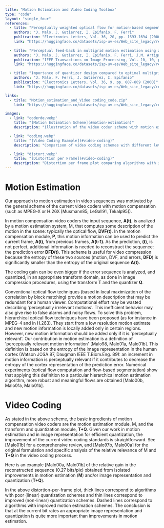 ```yaml
---
title: "Motion Estimation and Video Coding Toolbox"
type: "code"
layout: "single_four"
references:
  - title: "Perceptually weighted optical flow for motion-based segmentation in MPEG-4 paradigm"
    authors: "J. Malo, J. Gutierrez, I. Epifanio, F. Ferri"
    publication: "Electronics Letters, Vol. 36, 20, pp. 1693-1694 (2000)"
    link: "https://huggingface.co/datasets/isp-uv-es/Web_site_legacy/resolve/main/code/soft_visioncolor/seg_ade2.ps"
  
  - title: "Perceptual feed-back in multigrid motion estimation using an improved DCT quantization"
    authors: "J. Malo, J. Gutierrez, I. Epifanio, F. Ferri, J.M. Artigas"
    publication: "IEEE Transactions on Image Processing, Vol. 10, 10, pp. 1411-1427 (2001)"
    link: "https://huggingface.co/datasets/isp-uv-es/Web_site_legacy/resolve/main/code/soft_visioncolor/ieeeoct01.pdf"

  - title: "Importance of quantizer design compared to optimal multigrid motion estimation in video coding"
    authors: "J. Malo, F. Ferri, J. Gutierrez, I. Epifanio"
    publication: "Electronics Letters, Vol. 36, 9, pp. 807-809 (2000)"
    link: "https://huggingface.co/datasets/isp-uv-es/Web_site_legacy/resolve/main/code/soft_visioncolor/elect00.ps"

links:
  - title: "Motion_estimation_and_Video coding_code.zip"
    link: "https://huggingface.co/datasets/isp-uv-es/Web_site_legacy/resolve/main/code/soft_visioncolor/Motion_estimation_and_Video%20coding_code.zip"

images:
  - link: "coderde.webp"
    title: "[Motion Estimation Scheme](#motion-estimation)"
    description: "Illustration of the video coder scheme with motion estimation and prediction error quantization."

  - link: "coding.webp"
    title: "[Video Coding Example](#video-coding)"
    description: "Comparison of video coding schemes with different levels of motion estimation and quantization efficiency."

  - link: "distort.webp"
    title: "[Distortion per Frame](#video-coding)"
    description: "Distortion per frame plot comparing algorithms with improved motion estimation and non-linear quantization schemes."
---
```


  # Motion Estimation
  Our approach to motion estimation in video sequences was motivated by the general scheme of the current video coders with motion compensation (such as MPEG-X or H.26X [Musmann85, LeGall91, Tekalp95]).
  
  In motion compensation video coders the input sequence, **A(t)**, is analized by a motion estimation system, M, that computes some description of the motion in the scene: typically the optical flow, **DVF(t)**. In the motion compensation module, **P**, this motion information can be used to predict the current frame, **A(t)**, from previous frames, **A(t-1)**. As the prediction, **(t)**, is not perfect, additional information is needed to reconstruct the sequence: the prediction error **DFD(t)**. This scheme is useful for video compression because the entropy of these two sources (motion, DVF, and errors, **DFD**) is significantly smaller than the entropy of the original sequence **A(t)**.
  
  The coding gain can be even bigger if the error sequence is analyzed, and quantized, in an appropriate transform domain, as done in image compression procedures, using the transform **T** and the quantizer **Q**.

  Conventional optical flow techniques (based in local maximization of the correlation by block matching) provide a motion description that may be redundant for a human viewer. Computational effort may be wasted describing 'perceptually irrelevant motions'. This inefficient behavior may also give rise to false alarms and noisy flows. To solve this problem, hierarchical optical flow techniques have been proposed (as for instance in MPEG-4 and in H.263). They start from a low resolution motion estimate and new motion information is locally added only in certain regions. However, new motion information should be added only if it is 'perceptually relevant'. Our contribution in motion estimation is a definition of 'perceptually relevant motion information' [Malo98, Malo01a, Malo01b]. This definition is based on the entropy of the image representation in the human cortex (Watson JOSA 87, Daugman IEEE T.Biom.Eng. 89): an increment in motion information is perceptually relevant if it contributes to decrease the entropy of the cortex representation of the prediction error. Numerical experiments (optical flow computation and flow-based segmentation) show that applying this definition to a particular hierarchical motion estimation algorithm, more robust and meaningful flows are obtained [Malo00b, Malo01a, Malo01b].
 
  # Video Coding
  As stated in the above scheme, the basic ingredients of motion compensation video coders are the motion estimation module, M, and the transform and quantization module, **T+Q**. Given our work in motion estimation and in image representation for efficient quantization, the improvement of the current video coding standards is straightforward. See [Malo01b] for a comprehensive review, and [Malo97b, Malo00a] for the original formulation and specific analysis of the relative relevance of M and **T+Q** in the video coding process.
  
  Here is an example [Malo00a, Malo01b] of the relative gain in the reconstructed sequence (0.27 bits/pix) obtained from isolated improvements in motion estimation (**M**) and/or image representation and quantization (**T+Q**).
  
  In the above distortion-per-frame plot, thick lines correspond to algorithms with poor (linear) quantization schemes and thin lines correspond to improved (non-linear) quantization schemes. Dashed lines correspond to algorithms with improved motion estimation schemes. The conclusion is that at the current bit rates an appropriate image representation and quantization is quite more important than improvements in motion estimation.